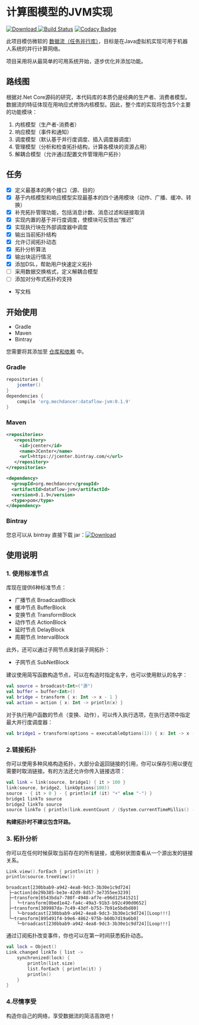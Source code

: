 # 计算图模型的JVM实现

[![Download](https://api.bintray.com/packages/mechdancer/maven/dataflow-jvm/images/download.svg) ](https://bintray.com/mechdancer/maven/dataflow-jvm/_latestVersion)  [![Build Status](https://www.travis-ci.org/MechDancer/dataflow-jvm.svg?branch=master)](https://www.travis-ci.org/MechDancer/dataflow-jvm) [![Codacy Badge](https://api.codacy.com/project/badge/Grade/b5a38c9a8dfe4b65a6f43cc8a6feb53c)](https://www.codacy.com/app/berberman/dataflow-jvm?utm_source=github.com&amp;utm_medium=referral&amp;utm_content=MechDancer/dataflow-jvm&amp;utm_campaign=Badge_Grade)

此项目模仿微软的 [数据流（任务并行库）](https://docs.microsoft.com/zh-cn/dotnet/standard/parallel-programming/dataflow-task-parallel-library?view=netcore-2.1)，目标是在Java虚拟机实现可用于机器人系统的并行计算网络。

项目采用将从最简单的可用系统开始，逐步优化并添加功能。

## 路线图

根据对.Net Core源码的研究，本代码库的本质仍是经典的生产者、消费者模型。数据流的特征体现在用响应式修饰内核模型。因此，整个库的实现将包含5个主要的功能模块：

1. 内核模型（生产者-消费者）
2. 响应模型（事件和通知）
3. 调度模型（默认基于并行度调度、插入调度器调度）
4. 管理模型（分析和检查拓扑结构，计算各模块的资源占用）
5. 解耦合模型（允许通过配置文件管理用户拓扑） 

## 任务

- [x] 定义最基本的两个接口（源、目的）
- [x] 基于内核模型和响应模型实现最基本的四个通用模块（动作、广播、缓冲、转换）
- [x] 补充拓扑管理功能，包括消息计数、消息过滤和链接取消
- [x] 实现内置的基于并行度调度，使模块可反馈出“推迟”
- [x] 实现执行块在外部调度器中调度
- [x] 输出当前拓扑结构
- [x] 允许订阅拓扑动态
- [x] 拓扑分析算法
- [x] 输出块运行情况
- [x] 添加DSL，帮助用户快速定义拓扑
- [ ] 采用数据交换格式，定义解耦合模型
- [ ] 添加对分布式拓扑的支持
* 写文档

## 开始使用

* Gradle
* Maven
* Bintray

您需要将其添加至  [仓库和依赖](https://docs.gradle.org/current/userguide/declaring_dependencies.html) 中。

### Gradle

```groovy
repositories {
    jcenter()
}
dependencies {
    compile 'org.mechdancer:dataflow-jvm:0.1.9'
}
```

### Maven

```xml
<repositories>
   <repository>
     <id>jcenter</id>
     <name>JCenter</name>
     <url>https://jcenter.bintray.com/</url>
   </repository>
</repositories>

<dependency>
  <groupId>org.mechdancer</groupId>
  <artifactId>dataflow-jvm</artifactId>
  <version>0.1.9</version>
  <type>pom</type>
</dependency>
```

### Bintray

您总可以从 bintray 直接下载 jar：[![Download](https://api.bintray.com/packages/mechdancer/maven/dataflow-jvm/images/download.svg) ](https://bintray.com/mechdancer/maven/dataflow-jvm/_latestVersion)

## 使用说明

### 1. 使用标准节点

库现在提供6种标准节点：

* 广播节点 BroadcastBlock
* 缓冲节点 BufferBlock
* 变换节点 TransformBlock
* 动作节点 ActionBlock
* 延时节点 DelayBlock
* 周期节点 IntervalBlock

此外，还可以通过子网节点来封装子网拓扑：

* 子网节点 SubNetBlock

建议使用简写函数构造节点，可以在构造时指定名字，也可以使用默认的名字：

```kotlin
val source = broadcast<Int>("源")
val buffer = buffer<Int>()
val bridge = transform { x: Int -> x - 1 }
val action = action { x: Int -> println(x) }
```

对于执行用户函数的节点（变换、动作），可以传入执行选项，在执行选项中指定最大并行度调度器：

```kotlin
val bridge1 = transform(options = executableOptions(1)) { x: Int -> x - 1 }
```

### 2.链接拓扑

你可以使用多种风格构造拓扑，大部分会返回链接的引用，你可以保存引用以便在需要时取消链接。有的方法还允许你传入链接选项：

```kotlin
val link = link(source, bridge1) { it > 100 }
link(source, bridge2, linkOptions(100))
source - { it > 0 } - { println(if (it) "+" else "-") }
bridge1 linkTo source
bridge2 linkTo source
source linkTo { println(link.eventCount / (System.currentTimeMillis() - begin)) }
```

**构建拓扑时不建议包含环路。**

### 3. 拓扑分析

你可以在任何时候获取当前存在的所有链接，或用树状图查看从一个源出发的链接关系。

```kotlin
Link.view().forEach { println(it) }
println(source.treeView())
```

```
broadcast[230bbab9-a942-4ea8-9dc3-3b30e1c9d724]
 ├─action[de29b385-be3e-42d9-8d57-3e7355ee3239]
 ├─transform[6543bda7-780f-4948-af7e-e96d12541521]
 │  └─transform[0bed1e42-fa4c-49a3-91b3-b92c490d0652]
 ├─transform[309987da-7c49-43df-b753-7b91e5bdbd80]
 │  └─broadcast[230bbab9-a942-4ea8-9dc3-3b30e1c9d724][Loop!!!]
 └─transform[895491f4-b9e6-4862-975b-b60b7d19a6b0]
    └─broadcast[230bbab9-a942-4ea8-9dc3-3b30e1c9d724][Loop!!!]
```

通过订阅拓扑改变事件，你也可以在第一时间获悉拓扑动态。

```kotlin
val lock = Object()
Link.changed linkTo { list ->
	synchronized(lock) {
		println(list.size)
		list.forEach { println(it) }
		println()
	}
}
```

### 4.尽情享受

构造你自己的网络，享受数据流的简洁高效吧！
